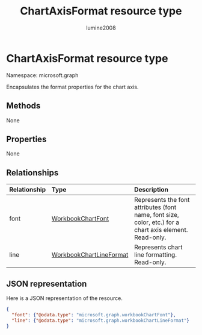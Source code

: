 ﻿---
title: "ChartAxisFormat resource type"
description: "Encapsulates the format properties for the chart axis."
author: "lumine2008"
localization_priority: Normal
ms.prod: "excel"
doc_type: resourcePageType
---

# ChartAxisFormat resource type

Namespace: microsoft.graph

Encapsulates the format properties for the chart axis.

## Methods

None

## Properties

None

## Relationships

| Relationship | Type                                          | Description                                                                                             |
| :----------- | :-------------------------------------------- | :------------------------------------------------------------------------------------------------------ |
| font         | [WorkbookChartFont](chartfont.md)             | Represents the font attributes (font name, font size, color, etc.) for a chart axis element. Read-only. |
| line         | [WorkbookChartLineFormat](chartlineformat.md) | Represents chart line formatting. Read-only.                                                            |

## JSON representation

Here is a JSON representation of the resource.

<!--{
  "blockType": "resource",
  "optionalProperties": [],
  "baseType": "microsoft.graph.entity",
  "@odata.type": "microsoft.graph.workbookChartAxisFormat"
}-->

```json
{
  "font": {"@odata.type": "microsoft.graph.workbookChartFont"},
  "line": {"@odata.type": "microsoft.graph.workbookChartLineFormat"}
}
```

<!-- uuid: 8fcb5dbc-d5aa-4681-8e31-b001d5168d79
2015-10-25 14:57:30 UTC -->

<!-- {
  "type": "#page.annotation",
  "description": "ChartAxisFormat resource",
  "keywords": "",
  "section": "documentation",
  "tocPath": ""
}-->
